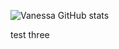 ![Vanessa GitHub stats](https://github-readme-stats.vercel.app/api?username=vfaconi&theme=dark&show_icons=true)

test three

